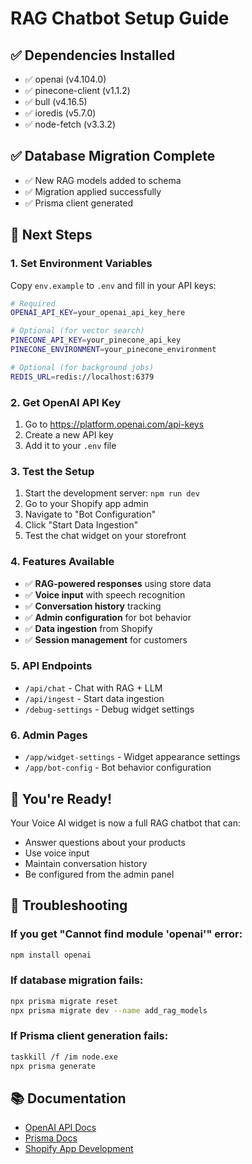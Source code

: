 # RAG Chatbot Setup Guide

## ✅ Dependencies Installed
- ✅ openai (v4.104.0)
- ✅ pinecone-client (v1.1.2)
- ✅ bull (v4.16.5)
- ✅ ioredis (v5.7.0)
- ✅ node-fetch (v3.3.2)

## ✅ Database Migration Complete
- ✅ New RAG models added to schema
- ✅ Migration applied successfully
- ✅ Prisma client generated

## 🚀 Next Steps

### 1. Set Environment Variables
Copy `env.example` to `.env` and fill in your API keys:

```bash
# Required
OPENAI_API_KEY=your_openai_api_key_here

# Optional (for vector search)
PINECONE_API_KEY=your_pinecone_api_key
PINECONE_ENVIRONMENT=your_pinecone_environment

# Optional (for background jobs)
REDIS_URL=redis://localhost:6379
```

### 2. Get OpenAI API Key
1. Go to https://platform.openai.com/api-keys
2. Create a new API key
3. Add it to your `.env` file

### 3. Test the Setup
1. Start the development server: `npm run dev`
2. Go to your Shopify app admin
3. Navigate to "Bot Configuration"
4. Click "Start Data Ingestion"
5. Test the chat widget on your storefront

### 4. Features Available
- ✅ **RAG-powered responses** using store data
- ✅ **Voice input** with speech recognition
- ✅ **Conversation history** tracking
- ✅ **Admin configuration** for bot behavior
- ✅ **Data ingestion** from Shopify
- ✅ **Session management** for customers

### 5. API Endpoints
- `/api/chat` - Chat with RAG + LLM
- `/api/ingest` - Start data ingestion
- `/debug-settings` - Debug widget settings

### 6. Admin Pages
- `/app/widget-settings` - Widget appearance settings
- `/app/bot-config` - Bot behavior configuration

## 🎉 You're Ready!
Your Voice AI widget is now a full RAG chatbot that can:
- Answer questions about your products
- Use voice input
- Maintain conversation history
- Be configured from the admin panel

## 🔧 Troubleshooting

### If you get "Cannot find module 'openai'" error:
```bash
npm install openai
```

### If database migration fails:
```bash
npx prisma migrate reset
npx prisma migrate dev --name add_rag_models
```

### If Prisma client generation fails:
```bash
taskkill /f /im node.exe
npx prisma generate
```

## 📚 Documentation
- [OpenAI API Docs](https://platform.openai.com/docs)
- [Prisma Docs](https://www.prisma.io/docs)
- [Shopify App Development](https://shopify.dev/docs/apps)
